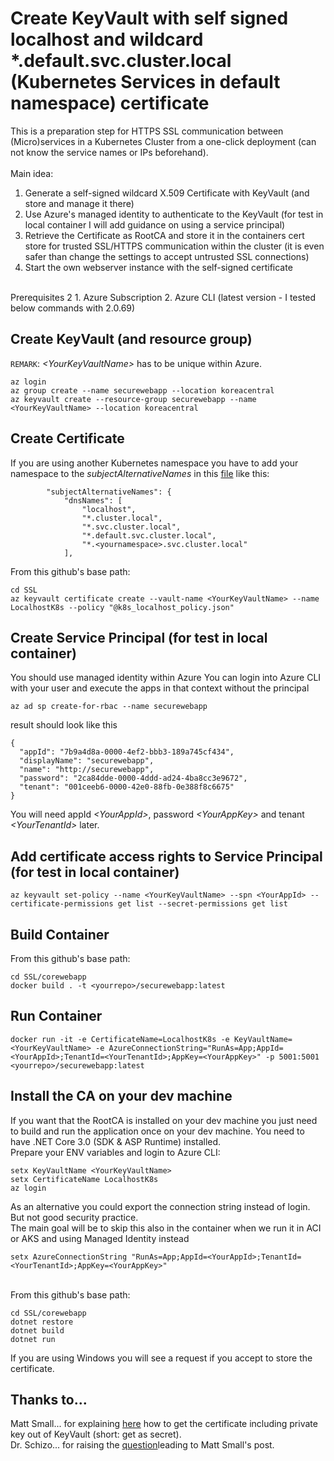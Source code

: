 # Create KeyVault with self signed localhost and wildcard *.default.svc.cluster.local (Kubernetes Services in default namespace) certificate
This is a preparation step for HTTPS SSL communication between (Micro)services in a Kubernetes Cluster from a one-click deployment (can not know the service names or IPs beforehand).
<br/><br/>
Main idea:
1. Generate a self-signed wildcard X.509 Certificate with KeyVault (and store and manage it there)
2. Use Azure's managed identity to authenticate to the KeyVault (for test in local container I will add guidance on using a service principal)
3. Retrieve the Certificate as RootCA and store it in the containers cert store for trusted SSL/HTTPS communication within the cluster (it is even safer than change the settings to accept untrusted SSL connections)
4. Start the own webserver instance with the self-signed certificate
<br/>
Prerequisites
2
1. Azure Subscription
2. Azure CLI (latest version - I tested below commands with 2.0.69)

## Create KeyVault (and resource group)
`REMARK`: _\<YourKeyVaultName>_ has to be unique within Azure.
```
az login
az group create --name securewebapp --location koreacentral
az keyvault create --resource-group securewebapp --name <YourKeyVaultName> --location koreacentral
```

## Create Certificate
If you are using another Kubernetes namespace you have to add your namespace to the _subjectAlternativeNames_ in this [file](k8s_localhost_policy.json) like this:
```
        "subjectAlternativeNames": {
            "dnsNames": [
                "localhost",
                "*.cluster.local",
                "*.svc.cluster.local",
                "*.default.svc.cluster.local",
                "*.<yournamespace>.svc.cluster.local"
            ],
```
From this github's base path:
```
cd SSL
az keyvault certificate create --vault-name <YourKeyVaultName> --name LocalhostK8s --policy "@k8s_localhost_policy.json"
```

## Create Service Principal (for test in local container)
You should use managed identity within Azure
You can login into Azure CLI with your user and execute the apps in that context without the principal
```
az ad sp create-for-rbac --name securewebapp
```
result should look like this
```
{
  "appId": "7b9a4d8a-0000-4ef2-bbb3-189a745cf434",
  "displayName": "securewebapp",
  "name": "http://securewebapp",
  "password": "2ca84dde-0000-4ddd-ad24-4ba8cc3e9672",
  "tenant": "001ceeb6-0000-42e0-88fb-0e388f8c6675"
}
```
You will need appId _\<YourAppId>_, password _\<YourAppKey>_ and tenant _\<YourTenantId>_ later.

## Add certificate access rights to Service Principal (for test in local container)
```
az keyvault set-policy --name <YourKeyVaultName> --spn <YourAppId> --certificate-permissions get list --secret-permissions get list
```

## Build Container
From this github's base path:
```
cd SSL/corewebapp
docker build . -t <yourrepo>/securewebapp:latest
```

## Run Container
```
docker run -it -e CertificateName=LocalhostK8s -e KeyVaultName=<YourKeyVaultName> -e AzureConnectionString="RunAs=App;AppId=<YourAppId>;TenantId=<YourTenantId>;AppKey=<YourAppKey>" -p 5001:5001 <yourrepo>/securewebapp:latest
```

## Install the CA on your dev machine
If you want that the RootCA is installed on your dev machine you just need to build and run the application once on your dev machine. 
You need to have .NET Core 3.0 (SDK & ASP Runtime) installed. 
<br/>
Prepare your ENV variables and login to Azure CLI:
```
setx KeyVaultName <YourKeyVaultName>
setx CertificateName LocalhostK8s
az login
```
As an alternative you could export the connection string instead of login. But not good security practice. <br/>The main goal will be to skip this also in the container when we run it in ACI or AKS and using Managed Identity instead
```
setx AzureConnectionString "RunAs=App;AppId=<YourAppId>;TenantId=<YourTenantId>;AppKey=<YourAppKey>" 
```
<br/>From this github's base path:
```
cd SSL/corewebapp
dotnet restore
dotnet build
dotnet run
```
If you are using Windows you will see a request if you accept to store the certificate.

## Thanks to...
Matt Small... for explaining [here](https://azidentity.azurewebsites.net/post/2018/07/03/azure-key-vault-certificates-are-secrets) how to get the certificate including private key out of KeyVault (short: get as secret).<br/>
Dr. Schizo... for raising the [question](https://stackoverflow.com/questions/53055234/kestrel-secure-https-x509-cert-from-keyvault)leading to Matt Small's post.
